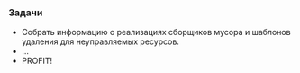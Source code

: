 ### Задачи

* Собрать информацию о реализациях сборщиков мусора и шаблонов удаления для неуправляемых ресурсов.
* ...
* PROFIT!
